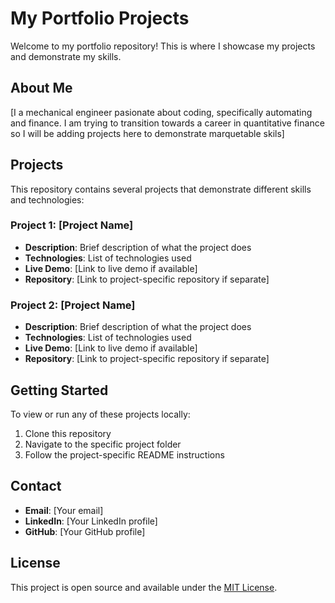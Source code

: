 # My Portfolio Projects

Welcome to my portfolio repository! This is where I showcase my projects and demonstrate my skills.

## About Me

[I a mechanical engineer pasionate about coding, specifically automating and finance. I am trying to transition towards a career in quantitative finance so I will be adding projects here to demonstrate marquetable skils]

## Projects

This repository contains several projects that demonstrate different skills and technologies:

### Project 1: [Project Name]
- **Description**: Brief description of what the project does
- **Technologies**: List of technologies used
- **Live Demo**: [Link to live demo if available]
- **Repository**: [Link to project-specific repository if separate]

### Project 2: [Project Name]
- **Description**: Brief description of what the project does
- **Technologies**: List of technologies used
- **Live Demo**: [Link to live demo if available]
- **Repository**: [Link to project-specific repository if separate]

## Getting Started

To view or run any of these projects locally:

1. Clone this repository
2. Navigate to the specific project folder
3. Follow the project-specific README instructions

## Contact

- **Email**: [Your email]
- **LinkedIn**: [Your LinkedIn profile]
- **GitHub**: [Your GitHub profile]

## License

This project is open source and available under the [MIT License](LICENSE). 

